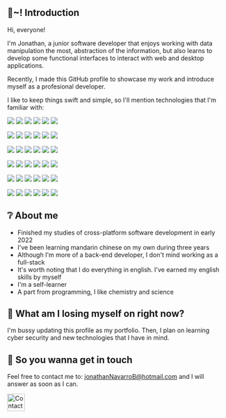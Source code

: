 ## :mega:~! Introduction

Hi, everyone!

I'm Jonathan, a junior software developer that enjoys working with data manipulation the most, abstraction of the information, 
but also learns to develop some functional interfaces to interact with web and desktop applications.

Recently, I made this GitHub profile to showcase my work and introduce myself as a profesional developer.

I like to keep things swift and simple, so I'll mention technologies that I'm familiar with:
<!-- https://simpleicons.org/   https://shields.io/ -->
![](https://img.shields.io/badge/Language-Java-red?logo=GNOMETerminal&logoColor=white&labelColor=383838&color=AA0000)
![](https://img.shields.io/badge/Language-C_Sharp-red?logo=CSharp&logoColor=white&labelColor=383838&color=AA0000)
![](https://img.shields.io/badge/Language-Javascript-red?logo=JavaScript&logoColor=white&labelColor=383838&color=AA0000)
![](https://img.shields.io/badge/Language-Lua-red?logo=Lua&logoColor=white&labelColor=383838&color=AA0000)
![](https://img.shields.io/badge/Language-Kotlin-red?logo=Kotlin&logoColor=white&labelColor=383838&color=AA0000)
![](https://img.shields.io/badge/Language-Python-red?logo=Python&logoColor=white&labelColor=383838&color=AA0000)

![](https://img.shields.io/badge/Language-PL/SQL-red?logo=GNOMETerminal&logoColor=white&labelColor=383838&color=AA0000)
![](https://img.shields.io/badge/Language-PHP-red?logo=PHP&logoColor=white&labelColor=383838&color=AA0000)
![](https://img.shields.io/badge/Language-Shellscript-red?logo=PowerShell&logoColor=white&labelColor=383838&color=AA0000)
![](https://img.shields.io/badge/DB-SQL-red?logo=RxDB&logoColor=white&labelColor=383838&color=3eb900)
![](https://img.shields.io/badge/DB-NoSQL-red?logo=RxDB&logoColor=white&labelColor=383838&color=3eb900)
![](https://img.shields.io/badge/Version_Control-Git-red?logo=Git&logoColor=white&labelColor=383838&color=fafafa)

![](https://img.shields.io/badge/Markup-HTML-red?logo=HTML5&logoColor=white&labelColor=383838&color=00c0bd)
![](https://img.shields.io/badge/Style-CSS-red?logo=CSS3&logoColor=white&labelColor=383838&color=6812f4)
![](https://img.shields.io/badge/Format-JSON-red?logo=LibreOffice&logoColor=white&labelColor=383838&color=b6b6b6)
![](https://img.shields.io/badge/Format-XML-red?logo=LibreOffice&logoColor=white&labelColor=383838&color=b6b6b6)
![](https://img.shields.io/badge/OS-Linux-red?logo=Linux&logoColor=white&labelColor=383838&color=1a54ef)
![](https://img.shields.io/badge/OS-Windows-red?logo=Windows&logoColor=white&labelColor=383838&color=1a54ef)

![](https://img.shields.io/badge/Software-IntelliJ_IDEA-red?logo=IntelliJIDEA&logoColor=white&labelColor=383838&color=d3b600)
![](https://img.shields.io/badge/Software-VS_Code-red?logo=VisualStudioCode&logoColor=white&labelColor=383838&color=d3b600)
![](https://img.shields.io/badge/Software-Android_Studio-red?logo=Android&logoColor=white&labelColor=383838&color=d3b600)
![](https://img.shields.io/badge/Software-Unity-red?logo=Unity&logoColor=white&labelColor=383838&color=d3b600)
![](https://img.shields.io/badge/Software-Postman-red?logo=Postman&logoColor=white&labelColor=383838&color=d3b600)
![](https://img.shields.io/badge/Software-SoapUI-red?logo=Sahibinden&logoColor=white&labelColor=383838&color=d3b600)

![](https://img.shields.io/badge/Software-Apache_Tomcat-red?logo=ApacheTomcat&logoColor=white&labelColor=383838&color=d3b600)
![](https://img.shields.io/badge/Tool-Hibernate-red?logo=Hibernate&logoColor=white&labelColor=383838&color=8d5b3a)
![](https://img.shields.io/badge/Tool-JDBC-red?logo=CodeFactor&logoColor=white&labelColor=383838&color=8d5b3a)
![](https://img.shields.io/badge/Tool-JPA-red?logo=CodeFactor&logoColor=white&labelColor=383838&color=8d5b3a)
![](https://img.shields.io/badge/Tool-AJAX-red?logo=CodeFactor&logoColor=white&labelColor=383838&color=8d5b3a)
![](https://img.shields.io/badge/Tool-jQuery-red?logo=jQuery&logoColor=white&labelColor=383838&color=8d5b3a)

![](https://img.shields.io/badge/Tool-Maven-red?logo=ApacheMaven&logoColor=white&labelColor=383838&color=8d5b3a)
![](https://img.shields.io/badge/Tool-Gradle-red?logo=Gradle&logoColor=white&labelColor=383838&color=8d5b3a)
![](https://img.shields.io/badge/Tool-Spring_Boot-red?logo=SpringBoot&logoColor=white&labelColor=383838&color=8d5b3a)
![](https://img.shields.io/badge/Tool-Bootstrap-red?logo=Bootstrap&logoColor=white&labelColor=383838&color=8d5b3a)
![](https://img.shields.io/badge/Tool-Flask-red?logo=Flask&logoColor=white&labelColor=383838&color=8d5b3a)
![](https://img.shields.io/badge/Tool-JUnit-red?logo=CodeFactor&logoColor=white&labelColor=383838&color=8d5b3a)

## :grey_question: About me

- Finished my studies of cross-platform software development in early 2022
- I've been learning mandarin chinese on my own during three years
- Although I'm more of a back-end developer, I don't mind working as a full-stack
- It's worth noting that I do everything in english. I've earned my english skills by myself
- I'm a self-learner
- A part from programming, I like chemistry and science

## :wrench: What am I losing myself on right now?

I'm bussy updating this profile as my portfolio. Then, I plan on learning cyber security and new technologies that I have in mind.

## :email: So you wanna get in touch

Feel free to contact me to: jonathanNavarroB@hotmail.com and I will answer as soon as I can.

[<img src="https://raw.githubusercontent.com/johnNavarroB/johnNavarroB/master/pictures/linkedin.png" height="40em" align="center" title="Contact me on LinkedIn"/>](https://www.linkedin.com/in/john-navarro/)

<!---
johnNavarroB/johnNavarroB is a ✨ special ✨ repository because its `README.md` (this file) appears on your GitHub profile.
You can click the Preview link to take a look at your changes.
--->
